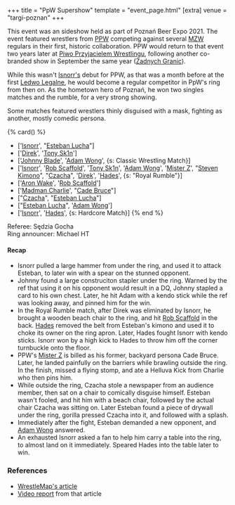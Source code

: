 +++
title = "PpW Supershow"
template = "event_page.html"
[extra]
venue = "targi-poznan"
+++

This event was an sideshow held as part of Poznań Beer Expo 2021. The event featured wrestlers from [PPW](@/o/ppw.md) competing against several [MZW](@/o/mzw.md) regulars in their first, historic collaboration. PPW would return to that event two years later at [Piwo Przyjacielem Wrestlingu](@/e/ppw/2023-11-24-ppw-piwo-przyjacielem-wrestlingu.md), following another co-branded show in September the same year ([Żadnych Granic](@/e/ppw/2023-09-23-ppw_mzw-zadnych-granic.md)).

While this wasn't [Isnorr's](@/w/isnorr.md) debut for PPW, as that was a month before at the first [Ledwo Legalne](@/e/ppw/2021-06-12-ppw-ledwo-legalne.md), he would become a regular competitor in PpW's ring from then on. As the hometown hero of Poznań, he won two singles matches and the rumble, for a very strong showing.

Some matches featured wrestlers thinly disguised with a mask, fighting as another, mostly comedic persona.


{% card() %}
- ['[Isnorr](@/w/isnorr.md)', "[Esteban Lucha](@/w/biesiad.md)"]
- ['[Direk](@/w/direk.md)', '[Tony Sk1n](@/w/tony-sk1n.md)']
- ['[Johnny Blade](@/w/johnny-blade.md)', '[Adam Wong](@/w/adam-wong.md)', {s: Classic
      Wrestling Match}]
- ['[Isnorr](@/w/isnorr.md)', '[Rob Scaffold](@/w/rob-scaffold.md)', '[Tony Sk1n](@/w/tony-sk1n.md)',
  '[Adam Wong](@/w/adam-wong.md)', '[Mister Z](@/w/mister-z.md)', "[Steven Kimono](@/w/biesiad.md)",
  "[Czacha](@/w/johnny-blade.md)", '[Direk](@/w/direk.md)', '[Hades](@/w/olgierd.md)',
  {s: "Royal Rumble"}]
- ['[Aron Wake](@/w/aron-wake.md)', '[Rob Scaffold](@/w/rob-scaffold.md)']
- ['[Madman Charlie](@/w/madman-charlie.md)', "[Cade Bruce](@/w/mister-z.md)"]
- ["[Czacha](@/w/johnny-blade.md)", "[Esteban Lucha](@/w/biesiad.md)"]
- ["[Esteban Lucha](@/w/biesiad.md)", '[Adam Wong](@/w/adam-wong.md)']
- ['[Isnorr](@/w/isnorr.md)', '[Hades](@/w/olgierd.md)', {s: Hardcore Match}]
{% end %}

Referee: Sędzia Gocha \
Ring announcer: Michael HT

#### Recap

* Isnorr pulled a large hammer from under the ring, and used it to attack Esteban, to later win with a spear on the stunned opponent.
* Johnny found a large construciton stapler under the ring. Warned by the ref that using it on his opponent would result in a DQ, Johnny stapled a card to his own chest. Later, he hit Adam with a kendo stick while the ref was looking away, and pinned him for the win.
* In the Royal Rumble match, after Direk was eliminated by Isnorr, he brought a wooden beach chair to the ring, and hit [Rob Scaffold](@/w/rob-scaffold.md) in the back. [Hades](@/w/olgierd.md) removed the belt from Esteban's kimono and used it to choke its owner on the ring apron. Later, Hades fought Isnorr with kendo sticks. Isnorr won by a high kick to Hades to throw him off the corner turnbuckle onto the floor.
* PPW's [Mister Z](@/w/mister-z.md) is billed as his former, backyard persona Cade Bruce. Later, he landed painfully on the barriers while brawling outside the ring. In the finish, missed a flying stomp, and ate a Helluva Kick from Charlie who then pins him.
* While outside the ring, Czacha stole a newspaper from an audience member, then sat on a chair to comically disguise himself. Esteban wasn't fooled, and hit him with a beach chair, followed by the actual chair Czacha was sitting on. Later Esteban found a piece of drywall under the ring, gorilla pressed Czacha into it, and followed with a splash.
* Immediately after the fight, Esteban demanded a new opponent, and [Adam Wong](@/w/adam-wong.md) answered.
* An exhausted Isnorr asked a fan to help him carry a table into the ring, to almost land on it immediately. Speared Hades into the table later to win.

### References

* [WrestleMap's article](https://www.wrestlemap.com/news/dq485wijkucboar5ma0dc8d3h61zyr)
* [Video report](https://www.youtube.com/watch?v=YmqP_CGJZg8) from that article
